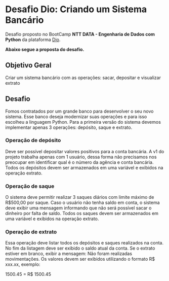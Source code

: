 # Desafio Dio: Criando um Sistema Bancário
Desafio proposto no BootCamp  **NTT DATA - Engenharia de Dados com Python** da plataforma [Dio](https://web.dio.me/).

**Abaixo segue a proposta do desafio.**


## Objetivo Geral
 Criar um sistema bancário com as operações: sacar, depositar e visualizar extrato

## Desafio
Fomos contratados por um grande banco para desenvolver o seu novo sistema. Esse banco deseja modernizar suas operações e para isso escolheu a linguagem Python. Para a primeira versão do sistema devemos implementar apenas 3 operações: depósito, saque e extrato.

### Operação de depósito
Deve ser possível depositar valores positivos para a conta bancária. A v1 do projeto trabalha apenas com 1 usuário, dessa forma não precisamos nos preocupar em identificar qual é o número da agência e conta bancária. Todos os depósitos devem ser armazenados em uma variável e exibidos na operação extrato.

### Operação de saque
O sistema deve permitir realizar 3 saques diários com limite máximo de R$500,00 por saque. Caso o usuário não tenha saldo em conta, o sistema deve exibir uma mensagem informando que não será possível sacar o dinheiro por falta de saldo. Todos os saques devem ser armazenados em uma variável e exibidos na operação extrato.

### Operação de extrato
Essa operação deve listar todos os depósitos e saques realizados na conta. No fim da listagem deve ser exibido o saldo atual da conta. Se o extrato estiver em branco, exibir a mensagem: Não foram realizadas movimentações.
Os valores devem ser exibidos utilizando o formato R$ xxx.xx, exemplo:

1500.45 = R$ 1500.45
